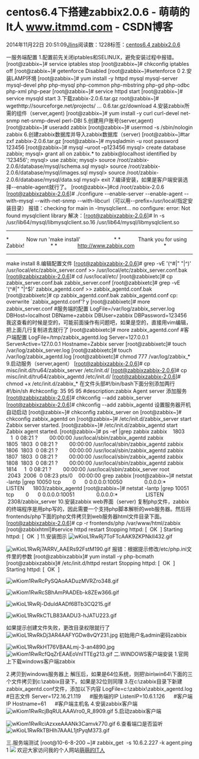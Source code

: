 
# centos6.4下搭建zabbix2.0.6 - 萌萌的It人 www.itmmd.com - CSDN博客


2014年11月22日 20:51:09[Jlins](https://me.csdn.net/dyllove98)阅读数：1228标签：[centos6.4																](https://so.csdn.net/so/search/s.do?q=centos6.4&t=blog)[zabbix2.0.6																](https://so.csdn.net/so/search/s.do?q=zabbix2.0.6&t=blog)[
							](https://so.csdn.net/so/search/s.do?q=centos6.4&t=blog)


一服务端配置
1.配置前先关闭iptables和SELINUX，避免安装过程中报错。
[root@zabbix~]\# service
 iptables stop
[root@zabbix~]\# chkconfig
 iptables off
[root@zabbix~]\# getenforce
Disabled
[root@zabbix~]\#setenforce
 0
2.安装LAMP环境
[root@zabbix~]\# yum install
 -y httpd mysql mysql-server mysql-devel php php-mysql php-common php-mbstring php-gd php-odbc php-xml php-pear
[root@zabbix~]\# service
 httpd start
[root@zabbix~]\# service
 mysqld start
3.下载zabbix-2.0.6.tar.gz
root@zabbix~]\# wgethttp://sourceforge.net/projects/
 ... 0.6.tar.gz/download
4.安装zabbix所需的组件（server,agent)
[root@zabbix~]\# yum install
 -y curl curl-devel net-snmp net-snmp-devel perl-DBI
5.创建用户账号(server,agent)
[root@zabbix~]\# useradd
 zabbix
[root@zabbix~]\# usermod
 -s /sbin/nologin zabbix
6.创建zabbix数据库并导入zabbix数据库（server)
[root@zabbix~]\#tar zxf
 zabbix-2.0.6.tar.gz
[root@zabbix~]\# mysqladmin
 -u root password 123456
[root@zabbix~]\# mysql –uroot
 –p123456
mysql> create database zabbix;
mysql> grant all on zabbix.* to zabbix@localhost identified by '123456';
mysql> use zabbix;
mysql> source /root/zabbix-2.0.6/database/mysql/schema.sql
mysql> source /root/zabbix-2.0.6/database/mysql/images.sql
mysql> source /root/zabbix-2.0.6/database/mysql/data.sql
mysql> exit
7.编译安装，如果是客户端安装选择--enable-agent就行了。
[root@zabbix~]\#cd /root/zabbix-2.0.6
[root@zabbixzabbix-2.0.6]\#
 ./configure --enable-server --enable-agent --with-mysql --with-net-snmp --with-libcurl（可以用--prefix=/usr/local/指定安装目录）
报错：checking for main in -lmysqlclient... no
configure: error: Not found mysqlclient library
解决：[root@zabbixzabbix-2.0.6]\#
 ln -s /usr/lib64/mysql/libmysqlclient.so.16 /usr/lib64/mysql/libmysqlclient.so
***********************************************************
*            Now run 'make install'                       *
*            Thank you for using Zabbix!                  *
*              <http://www.zabbix.com>             
       *
***********************************************************
make install
8.编辑配置文件
[root@zabbixzabbix-2.0.6]\#
 grep -vE '(^\#|" "|^)' /usr/local/etc/zabbix_server.conf >> /usr/local/etc/zabbix_server.conf.bak
[root@zabbixzabbix-2.0.6]\#
 cd /usr/local/etc/
[root@zabbixetc]\# cp zabbix_server.conf.bak
 zabbix_server.conf
[root@zabbixetc]\# grep
 -vE '(^\#|" "|^$)' zabbix_agentd.conf >> zabbix_agentd.conf.bak
[root@zabbixetc]\# cp zabbix_agentd.conf.bak
 zabbix_agentd.conf
cp: overwrite `zabbix_agentd.conf'? y
[root@zabbixetc]\# more
 zabbix_server.conf \#服务端的配置
LogFile=/var/log/zabbix_server.log
DBHost=localhost
DBName=zabbix
DBUser=zabbix
DBPassword=123456
我这查看的时候是空的，可能前面操作有问题吧，如果是空的，直接用vim编辑，把上面几行复制进去就行了
[root@zabbixetc]\# more
 zabbix_agentd.conf \#客户端配置
LogFile=/tmp/zabbix_agentd.log
Server=127.0.0.1
ServerActive=127.0.0.1
Hostname=Zabbix server
[root@zabbixetc]\# touch
 /var/log/zabbix_server.log
[root@zabbixetc]\# touch
 /var/log/zabbix_agentd.log
[root@zabbixetc]\# chmod
 777 /var/log/zabbix_*
9.启动服务（server,agent）
[root@zabbixzabbix-2.0.6]\#
 cp misc/init.d/tru64/zabbix_server /etc/init.d/
[root@zabbixzabbix-2.0.6]\#
 cp misc/init.d/tru64/zabbix_agentd /etc/init.d/
[root@zabbixzabbix-2.0.6]\#
 chmod +x /etc/init.d/zabbix_*
在文件头部\#!/bin/bash下面分别添加两行
\#!/bin/sh
\#chkconfig: 35 95 95
\#description:zabbix Agent server
添加服务
[root@zabbixzabbix-2.0.6]\#
 chkconfig --add zabbix_server
[root@zabbixzabbix-2.0.6]\#
 chkconfig --add zabbix_agentd
设置服务器开机自动启动
[root@zabbix~]\# chkconfig
 zabbix_server on
[root@zabbix~]\# chkconfig
 zabbix_agentd on
[root@zabbix~]\# /etc/init.d/zabbix_server
 start
Zabbix server started.
[root@zabbix~]\# /etc/init.d/zabbix_agentd
 start
Zabbix agent started.
[root@zabbix~]\# ps -ef
 |grep zabbix
zabbix    1803     1  0 08:21 ?        00:00:00 /usr/local/sbin/zabbix_agentd
zabbix    1805  1803  0 08:21 ?        00:00:00 /usr/local/sbin/zabbix_agentd
zabbix    1806  1803  0 08:21 ?        00:00:00 /usr/local/sbin/zabbix_agentd
zabbix    1807  1803  0 08:21 ?        00:00:00 /usr/local/sbin/zabbix_agentd
zabbix    1808  1803  0 08:21 ?        00:00:00 /usr/local/sbin/zabbix_agentd
zabbix    1814     1  0 08:21 ?        00:00:00 /usr/local/sbin/zabbix_server
root      2043  2006  0 08:23 pts/0    00:00:00 grep zabbix
[root@zabbix~]\# netstat
 -lantp |grep 10050
tcp        0      0 0.0.0.0:10050               0.0.0.0:*                   LISTEN      1803/zabbix_agentd
[root@zabbix~]\# netstat
 -lantp |grep 10051
tcp        0      0 0.0.0.0:10051               0.0.0.0:*                   LISTEN      2308/zabbix_server
10.安装zabbix web界面（server)
复制php文件，zabbix的终端程序是用php写的，因此需要一个支持php脚本解析的web服务器。然后将frontends/php下面的php文件拷贝到web服务器html文件目录下面。
[root@zabbixzabbix-2.0.6]\#
 cp -r frontends/php /var/www/html/zabbix
[root@zabbixhtml]\#service
 httpd restart
Stopping httpd: [  OK  ]
Starting httpd: [  OK  ]
11.安装图示
![wKioL1RwRj7ToFTcAAK9ZKPNkII432.gif](http://s3.51cto.com/wyfs02/M01/53/CB/wKioL1RwRj7ToFTcAAK9ZKPNkII432.gif)

![wKioL1RwRj7ARRV_AAERs92FstM190.gif](http://s3.51cto.com/wyfs02/M02/53/CB/wKioL1RwRj7ARRV_AAERs92FstM190.gif)
报错：根据提示修改/etc/php.ini文件里的参数
[root@zabbixzabbix]\# yum
 install -y php-bcmath
[root@zabbixzabbix]\# /etc/init.d/httpd
 restart
Stopping httpd: [  OK  ]
Starting httpd: [  OK  ]


![wKiom1RwRcPySQAoAADuzMVRZro348.gif](http://s3.51cto.com/wyfs02/M00/53/CD/wKiom1RwRcPySQAoAADuzMVRZro348.gif)

![wKiom1RwRcSBhAmPAADEb-k8ZEw366.gif](http://s3.51cto.com/wyfs02/M00/53/CD/wKiom1RwRcSBhAmPAADEb-k8ZEw366.gif)

![wKioL1RwRj-DduldAADf6BTb3CQ215.gif](http://s3.51cto.com/wyfs02/M02/53/CB/wKioL1RwRj-DduldAADf6BTb3CQ215.gif)

![wKioL1RwRkCTLB83AADU3-hJATU223.gif](http://s3.51cto.com/wyfs02/M00/53/CB/wKioL1RwRkCTLB83AADU3-hJATU223.gif)

如果提示创建文件失败，更改目录权限就行了
![wKioL1RwRkDj3AR4AAFYGDw8vQY231.jpg](http://s3.51cto.com/wyfs02/M01/53/CB/wKioL1RwRkDj3AR4AAFYGDw8vQY231.jpg)
初始用户名admin密码zabbix

![wKioL1RwRkHT76VBAALmj-3-an4890.jpg](http://s3.51cto.com/wyfs02/M02/53/CB/wKioL1RwRkHT76VBAALmj-3-an4890.jpg)
![wKiom1RwRcfQqZrEAAEoVnITTEg213.gif](http://s3.51cto.com/wyfs02/M02/53/CD/wKiom1RwRcfQqZrEAAEoVnITTEg213.gif)
二.WINDOWS客户端安装
1.官网上下载windows客户端zabbix

2.拷贝到windows服务器上
解压后，如果是64位系统，则把\bin\win64\下面的三个文件拷贝到c:\zabbix目录下。如果是32位则同理
3.在c:\zabbix目录下新建zabbix_agentd.conf文件，添加以下内容
LogFile=c:\zabbix\zabbix_agentd.log \#日志文件
Server=172.16.21.119      \#服务端的IP
ListenIP=10.6.1.126      \#客户端IP
Hostname=61      \#客户端主机名
4.安装zabbix客户端
![wKiom1RwRcjBqRULAAAVro0_R_8909.gif](http://s3.51cto.com/wyfs02/M00/53/CD/wKiom1RwRcjBqRULAAAVro0_R_8909.gif)
5.启动zabbix客户端

![wKiom1RwRciAzxxeAAANk3Camvk770.gif](http://s3.51cto.com/wyfs02/M01/53/CD/wKiom1RwRciAzxxeAAANk3Camvk770.gif)
6.查看端口是否监听
![wKioL1RwRkTBHlh7AAAL1jtPyqM373.gif](http://s3.51cto.com/wyfs02/M02/53/CB/wKioL1RwRkTBHlh7AAAL1jtPyqM373.gif)

三.服务端测试
[root@10-6-8-200 ~]\# zabbix_get  -s 10.6.2.227 -k agent.ping
1
![](http://images.cnitblog.com/blog/437282/201411/041405283617635.gif)
欢迎大家访问我的个人网站[萌萌的IT人](http://www.itmmd.com)

